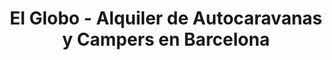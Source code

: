 ---
title: "El Globo - Alquiler de Autocaravanas y Campers en Barcelona"
url: /el-prat-de-llobregat/el-globo-alquiler-de-autocaravanas-y-campers-en-barcelona/
shop: caravana
---